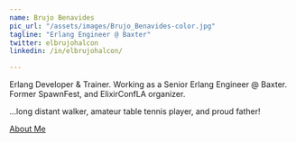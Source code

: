 ```yaml
---
name: Brujo Benavides
pic_url: "/assets/images/Brujo_Benavides-color.jpg"
tagline: "Erlang Engineer @ Baxter"
twitter: elbrujohalcon
linkedin: /in/elbrujohalcon/

---
```

Erlang Developer & Trainer.
Working as a Senior Erlang Engineer @ Baxter.
Former SpawnFest, and ElixirConfLA organizer.

…long distant walker, amateur table tennis player, and proud father!

<a href="http://about.me/elbrujohalcon">About Me</a>
